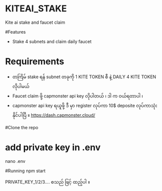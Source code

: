 # KITEAI_STAKE
Kite ai stake and faucet claim 

#Features 

- Stake 4 subnets and claim daily faucet

# Requirements
- တကြိမ် stake ရန် subnet တခုကို 1 KITE TOKEN စီ နဲ့  DAILY 4 KITE TOKEN လိုပါမယ်
- Faucet claim ဖို့ capmonster api key  လိုပါတယ် ၊ ဒါ က  ဝယ်ရတာပါ ၊
- capmonster api key  ရယူဖို့ ဒီ မှာ register လုပ်ကာ 10$ deposite လုပ်ကာသုံးနိုင်ပါပြီ ။ https://dash.capmonster.cloud/

#Clone the repo


# add private key in .env
 nano .env

#Running
npm start 



 PRIVATE_KEY_1/2/3.... စသည် ဖြင့် ထည့်ပါ ။
  
